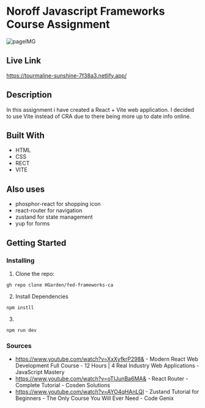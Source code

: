 # Noroff Javascript Frameworks Course Assignment
![pageIMG](https://github.com/user-attachments/assets/26fbebba-4d8f-4cc3-8676-5ee1d77db8df)

## Live Link
https://tourmaline-sunshine-7f38a3.netlify.app/
## Description
In this assignment i have created a React + Vite web application. I decided to use Vite instead of CRA due to there being more up to date info online.


## Built With
- HTML
- CSS
- RECT
- VITE

## Also uses
- phosphor-react for shopping icon
- react-router for navigation
- zustand for state management
- yup for forms

## Getting Started

### Installing


1. Clone the repo:

```
gh repo clone HGarden/fed-frameworks-ca
```

2. Install Dependencies
```
npm instll
```
3.
```
npm run dev
```


### Sources

- https://www.youtube.com/watch?v=XxXyfkrP298& - Modern React Web Development Full Course - 12 Hours | 4 Real Industry Web Applications - 
JavaScript Mastery
- https://www.youtube.com/watch?v=oTIJunBa6MA& - React Router - Complete Tutorial - 
Cosden Solutions
- https://www.youtube.com/watch?v=AYO4qHAnLQI - Zustand Tutorial for Beginners - The Only Course You Will Ever Need - 
Code Genix

